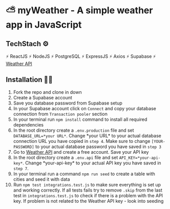# ⛅️ myWeather - A simple weather app in JavaScript

## TechStach ⚙️
⚡ ReactJS
⚡ NodeJS
⚡ PostgreSQL
⚡ ExpressJS
⚡ Axios
⚡ Supabase
⚡ [Weather API](https://www.weatherapi.com)

## Installation 👨‍💻
1. Fork the repo and clone in down
2. Create a Supabase account
3. Save you database password from Supabase setup
4. In your Supabase account click on `Connect` and copy your database connection from `Transaction pooler` section
5. In your terminal run `npm install` command to install all required dependencies
6. In the root directory create a `.env.production` file and set `DATABASE_URL=*your URL*`. Change \*your URL\* to your actual database connection URL you have copied in `step 4`. Make sure to change `[YOUR-PASSWORD]` to your actual database password you have saved in `step 3`
7. Go to [Weather API](https://www.weatherapi.com) and create a free account. Save your API key
8. In the root directory create a `.env.api` file and set `API_KEY=*your-api-key*`. Change \*your-api-key\* to your actual API key you have saved in `step 7`.
9. In your terminal run a command `npm run seed` to create a table with cities and seed it with data
10. Run `npm test integrations.test.js` to make sure everything is set up and working correctly. If all tests fails try to remove `.skip` from the last test in `integrations.test.js` to check if there is a problem with the API key. If problem is not related to the Weather API key - look into seeding